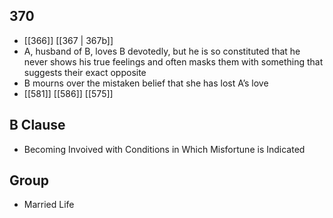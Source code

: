 ## 370
- [[366]] [[367 | 367b]] 
- A, husband of B, loves B devotedly, but he is so constituted that he never shows his true feelings and often masks them with something that suggests their exact opposite
- B mourns over the mistaken belief that she has lost A’s love
- [[581]] [[586]] [[575]] 

## B Clause
- Becoming Invoived with Conditions in Which Misfortune is Indicated

## Group
- Married Life

